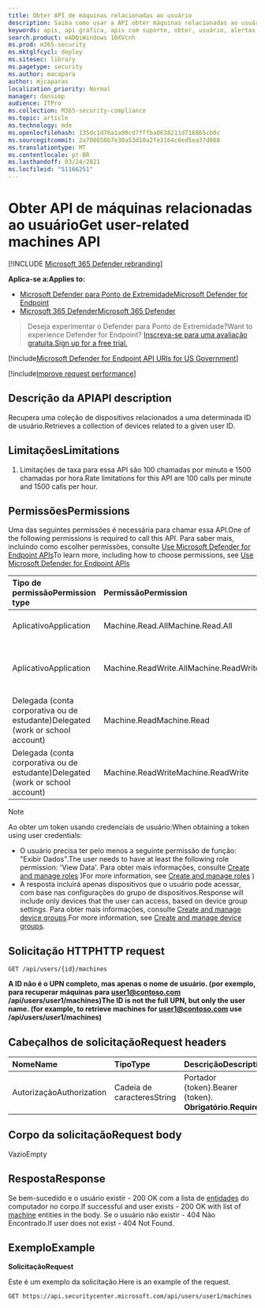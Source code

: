 ```yaml
---
title: Obter API de máquinas relacionadas ao usuário
description: Saiba como usar a API obter máquinas relacionadas ao usuário para recuperar uma coleção de dispositivos relacionados a uma ID de usuário no Microsoft Defender para Ponto de Extremidade.
keywords: apis, api gráfica, apis com suporte, obter, usuário, alertas relacionados ao usuário
search.product: eADQiWindows 10XVcnh
ms.prod: m365-security
ms.mktglfcycl: deploy
ms.sitesec: library
ms.pagetype: security
ms.author: macapara
author: mjcaparas
localization_priority: Normal
manager: dansimp
audience: ITPro
ms.collection: M365-security-compliance
ms.topic: article
ms.technology: mde
ms.openlocfilehash: 135dc1d76a1a90cd7fffba0638211d716865cb0c
ms.sourcegitcommit: 2a708650b7e30a53d10a2fe3164c6ed5ea37d868
ms.translationtype: MT
ms.contentlocale: pt-BR
ms.lasthandoff: 03/24/2021
ms.locfileid: "51166251"
---
```

# <a name="get-user-related-machines-api"></a><span data-ttu-id="5cecc-104">Obter API de máquinas relacionadas ao usuário</span><span class="sxs-lookup"><span data-stu-id="5cecc-104">Get user-related machines API</span></span>

[!INCLUDE [Microsoft 365 Defender rebranding](../../includes/microsoft-defender.md)]

<span data-ttu-id="5cecc-105">**Aplica-se a:**</span><span class="sxs-lookup"><span data-stu-id="5cecc-105">**Applies to:**</span></span>
- [<span data-ttu-id="5cecc-106">Microsoft Defender para Ponto de Extremidade</span><span class="sxs-lookup"><span data-stu-id="5cecc-106">Microsoft Defender for Endpoint</span></span>](https://go.microsoft.com/fwlink/p/?linkid=2154037)
- [<span data-ttu-id="5cecc-107">Microsoft 365 Defender</span><span class="sxs-lookup"><span data-stu-id="5cecc-107">Microsoft 365 Defender</span></span>](https://go.microsoft.com/fwlink/?linkid=2118804)

> <span data-ttu-id="5cecc-108">Deseja experimentar o Defender para Ponto de Extremidade?</span><span class="sxs-lookup"><span data-stu-id="5cecc-108">Want to experience Defender for Endpoint?</span></span> [<span data-ttu-id="5cecc-109">Inscreva-se para uma avaliação gratuita.</span><span class="sxs-lookup"><span data-stu-id="5cecc-109">Sign up for a free trial.</span></span>](https://www.microsoft.com/microsoft-365/windows/microsoft-defender-atp?ocid=docs-wdatp-exposedapis-abovefoldlink) 


[!include[Microsoft Defender for Endpoint API URIs for US Government](../../includes/microsoft-defender-api-usgov.md)]

[!include[Improve request performance](../../includes/improve-request-performance.md)]

## <a name="api-description"></a><span data-ttu-id="5cecc-110">Descrição da API</span><span class="sxs-lookup"><span data-stu-id="5cecc-110">API description</span></span>
<span data-ttu-id="5cecc-111">Recupera uma coleção de dispositivos relacionados a uma determinada ID de usuário.</span><span class="sxs-lookup"><span data-stu-id="5cecc-111">Retrieves a collection of devices related to a given user ID.</span></span>


## <a name="limitations"></a><span data-ttu-id="5cecc-112">Limitações</span><span class="sxs-lookup"><span data-stu-id="5cecc-112">Limitations</span></span>
1. <span data-ttu-id="5cecc-113">Limitações de taxa para essa API são 100 chamadas por minuto e 1500 chamadas por hora.</span><span class="sxs-lookup"><span data-stu-id="5cecc-113">Rate limitations for this API are 100 calls per minute and 1500 calls per hour.</span></span>


## <a name="permissions"></a><span data-ttu-id="5cecc-114">Permissões</span><span class="sxs-lookup"><span data-stu-id="5cecc-114">Permissions</span></span>
<span data-ttu-id="5cecc-115">Uma das seguintes permissões é necessária para chamar essa API.</span><span class="sxs-lookup"><span data-stu-id="5cecc-115">One of the following permissions is required to call this API.</span></span> <span data-ttu-id="5cecc-116">Para saber mais, incluindo como escolher permissões, consulte [Use Microsoft Defender for Endpoint APIs](apis-intro.md)</span><span class="sxs-lookup"><span data-stu-id="5cecc-116">To learn more, including how to choose permissions, see [Use Microsoft Defender for Endpoint APIs](apis-intro.md)</span></span>

<span data-ttu-id="5cecc-117">Tipo de permissão</span><span class="sxs-lookup"><span data-stu-id="5cecc-117">Permission type</span></span> |   <span data-ttu-id="5cecc-118">Permissão</span><span class="sxs-lookup"><span data-stu-id="5cecc-118">Permission</span></span>  |   <span data-ttu-id="5cecc-119">Nome de exibição de permissão</span><span class="sxs-lookup"><span data-stu-id="5cecc-119">Permission display name</span></span>
:---|:---|:---
<span data-ttu-id="5cecc-120">Aplicativo</span><span class="sxs-lookup"><span data-stu-id="5cecc-120">Application</span></span> |   <span data-ttu-id="5cecc-121">Machine.Read.All</span><span class="sxs-lookup"><span data-stu-id="5cecc-121">Machine.Read.All</span></span> |  <span data-ttu-id="5cecc-122">'Ler todos os perfis de máquina'</span><span class="sxs-lookup"><span data-stu-id="5cecc-122">'Read all machine profiles'</span></span>
<span data-ttu-id="5cecc-123">Aplicativo</span><span class="sxs-lookup"><span data-stu-id="5cecc-123">Application</span></span> |   <span data-ttu-id="5cecc-124">Machine.ReadWrite.All</span><span class="sxs-lookup"><span data-stu-id="5cecc-124">Machine.ReadWrite.All</span></span> | <span data-ttu-id="5cecc-125">'Ler e gravar todas as informações do computador'</span><span class="sxs-lookup"><span data-stu-id="5cecc-125">'Read and write all machine information'</span></span>
<span data-ttu-id="5cecc-126">Delegada (conta corporativa ou de estudante)</span><span class="sxs-lookup"><span data-stu-id="5cecc-126">Delegated (work or school account)</span></span> | <span data-ttu-id="5cecc-127">Machine.Read</span><span class="sxs-lookup"><span data-stu-id="5cecc-127">Machine.Read</span></span> | <span data-ttu-id="5cecc-128">'Ler informações do computador'</span><span class="sxs-lookup"><span data-stu-id="5cecc-128">'Read machine information'</span></span>
<span data-ttu-id="5cecc-129">Delegada (conta corporativa ou de estudante)</span><span class="sxs-lookup"><span data-stu-id="5cecc-129">Delegated (work or school account)</span></span> | <span data-ttu-id="5cecc-130">Machine.ReadWrite</span><span class="sxs-lookup"><span data-stu-id="5cecc-130">Machine.ReadWrite</span></span> | <span data-ttu-id="5cecc-131">'Informações de máquina de leitura e gravação'</span><span class="sxs-lookup"><span data-stu-id="5cecc-131">'Read and write machine information'</span></span>

>[!Note]
> <span data-ttu-id="5cecc-132">Ao obter um token usando credenciais de usuário:</span><span class="sxs-lookup"><span data-stu-id="5cecc-132">When obtaining a token using user credentials:</span></span>
>- <span data-ttu-id="5cecc-133">O usuário precisa ter pelo menos a seguinte permissão de função: "Exibir Dados".</span><span class="sxs-lookup"><span data-stu-id="5cecc-133">The user needs to have at least the following role permission: 'View Data'.</span></span> <span data-ttu-id="5cecc-134">Para obter mais informações, consulte [Create and manage roles](user-roles.md) )</span><span class="sxs-lookup"><span data-stu-id="5cecc-134">For more information, see [Create and manage roles](user-roles.md) )</span></span>
>- <span data-ttu-id="5cecc-135">A resposta incluirá apenas dispositivos que o usuário pode acessar, com base nas configurações do grupo de dispositivos.</span><span class="sxs-lookup"><span data-stu-id="5cecc-135">Response will include only devices that the user can access, based on device group settings.</span></span> <span data-ttu-id="5cecc-136">Para obter mais informações, consulte [Create and manage device groups](machine-groups.md).</span><span class="sxs-lookup"><span data-stu-id="5cecc-136">For more information, see [Create and manage device groups](machine-groups.md).</span></span>

## <a name="http-request"></a><span data-ttu-id="5cecc-137">Solicitação HTTP</span><span class="sxs-lookup"><span data-stu-id="5cecc-137">HTTP request</span></span>
```
GET /api/users/{id}/machines
```

<span data-ttu-id="5cecc-138">**A ID não é o UPN completo, mas apenas o nome de usuário. (por exemplo, para recuperar máquinas para user1@contoso.com /api/users/user1/machines)**</span><span class="sxs-lookup"><span data-stu-id="5cecc-138">**The ID is not the full UPN, but only the user name. (for example, to retrieve machines for user1@contoso.com use /api/users/user1/machines)**</span></span>


## <a name="request-headers"></a><span data-ttu-id="5cecc-139">Cabeçalhos de solicitação</span><span class="sxs-lookup"><span data-stu-id="5cecc-139">Request headers</span></span>

<span data-ttu-id="5cecc-140">Nome</span><span class="sxs-lookup"><span data-stu-id="5cecc-140">Name</span></span> | <span data-ttu-id="5cecc-141">Tipo</span><span class="sxs-lookup"><span data-stu-id="5cecc-141">Type</span></span> | <span data-ttu-id="5cecc-142">Descrição</span><span class="sxs-lookup"><span data-stu-id="5cecc-142">Description</span></span>
:---|:---|:---
<span data-ttu-id="5cecc-143">Autorização</span><span class="sxs-lookup"><span data-stu-id="5cecc-143">Authorization</span></span> | <span data-ttu-id="5cecc-144">Cadeia de caracteres</span><span class="sxs-lookup"><span data-stu-id="5cecc-144">String</span></span> | <span data-ttu-id="5cecc-145">Portador {token}.</span><span class="sxs-lookup"><span data-stu-id="5cecc-145">Bearer {token}.</span></span> <span data-ttu-id="5cecc-146">**Obrigatório**.</span><span class="sxs-lookup"><span data-stu-id="5cecc-146">**Required**.</span></span>


## <a name="request-body"></a><span data-ttu-id="5cecc-147">Corpo da solicitação</span><span class="sxs-lookup"><span data-stu-id="5cecc-147">Request body</span></span>
<span data-ttu-id="5cecc-148">Vazio</span><span class="sxs-lookup"><span data-stu-id="5cecc-148">Empty</span></span>

## <a name="response"></a><span data-ttu-id="5cecc-149">Resposta</span><span class="sxs-lookup"><span data-stu-id="5cecc-149">Response</span></span>
<span data-ttu-id="5cecc-150">Se bem-sucedido e o usuário existir - 200 OK com a lista de [entidades](machine.md) do computador no corpo.</span><span class="sxs-lookup"><span data-stu-id="5cecc-150">If successful and user exists - 200 OK with list of [machine](machine.md) entities in the body.</span></span> <span data-ttu-id="5cecc-151">Se o usuário não existir - 404 Não Encontrado.</span><span class="sxs-lookup"><span data-stu-id="5cecc-151">If user does not exist - 404 Not Found.</span></span>


## <a name="example"></a><span data-ttu-id="5cecc-152">Exemplo</span><span class="sxs-lookup"><span data-stu-id="5cecc-152">Example</span></span>

<span data-ttu-id="5cecc-153">**Solicitação**</span><span class="sxs-lookup"><span data-stu-id="5cecc-153">**Request**</span></span>

<span data-ttu-id="5cecc-154">Este é um exemplo da solicitação.</span><span class="sxs-lookup"><span data-stu-id="5cecc-154">Here is an example of the request.</span></span>

```http
GET https://api.securitycenter.microsoft.com/api/users/user1/machines
```
